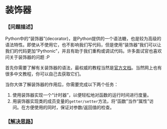 # 装饰器
### 【问题描述】

Python中的“装饰器”(decorator)，是Python提供的一个语法糖，也是较为高级的语法特性。即使从不使用它，也不影响我们写代码，但是使用“装饰器”我们可以让我们的代码更加“Pythonic”，并且有助于我们重构或调试代码。许多面试官也喜欢问关于装饰器的问题 :P

首先你需要了解有关装饰器的语法，最权威的教程当然是[官方文档](https://www.python.org/dev/peps/pep-0318/)。当然网上也有很多中文教程，你可以自己去获取它们。

当你大体了解装饰器的作用后，你需要完成以下两个任务：

1. 使用装饰器实现一个“计时器”，以便轻松地对函数的运行时间进行度量。
2. 用装饰器实现类的成员变量的`getter/setter`方法，将“函数”当作“属性”访问。在方便使用的同时，保证对参数/返回值的检查。



### 【[解决思路](solution.md)】

